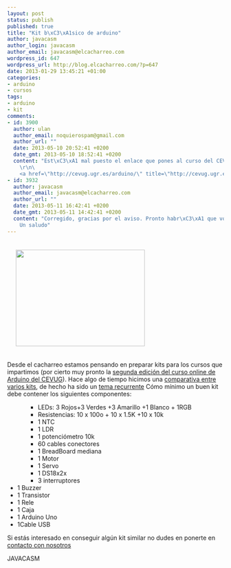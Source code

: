 ```yaml
--- 
layout: post
status: publish
published: true
title: "Kit b\xC3\xA1sico de arduino"
author: javacasm
author_login: javacasm
author_email: javacasm@elcacharreo.com
wordpress_id: 647
wordpress_url: http://blog.elcacharreo.com/?p=647
date: 2013-01-29 13:45:21 +01:00
categories: 
- arduino
- cursos
tags: 
- arduino
- kit
comments: 
- id: 3900
  author: ulan
  author_email: noquierospam@gmail.com
  author_url: ""
  date: 2013-05-10 20:52:41 +0200
  date_gmt: 2013-05-10 18:52:41 +0200
  content: "Est\xC3\xA1 mal puesto el enlace que pones al curso del CEVUG, rev\xC3\xADsalo.\r\n\
    \r\n\
    <a href=\"http://cevug.ugr.es/arduino/\" title=\"http://cevug.ugr.es/arduino/\" rel=\"nofollow\">"
- id: 3932
  author: javacasm
  author_email: javacasm@elcacharreo.com
  author_url: ""
  date: 2013-05-11 16:42:41 +0200
  date_gmt: 2013-05-11 14:42:41 +0200
  content: "Corregido, gracias por el aviso. Pronto habr\xC3\xA1 que volver a cambiarlo para la tercera edici\xC3\xB3n ;)\n\
    Un saludo"
---
```

<a href="http://blog.elcacharreo.com/wp-content/uploads/2013/01/Kit.png"><img class="size-medium wp-image-648 alignleft" style="margin: 20px;" title="Kit" src="http://blog.elcacharreo.com/wp-content/uploads/2013/01/Kit-300x224.png" alt="" width="300" height="224" /></a>

Desde el cacharreo estamos pensando en preparar kits para los cursos que impartimos (por cierto muy pronto la <a href="http://cevug.ugr.es/arduino" target="_blank">segunda edición del curso online de Arduino del CEVUG</a>). Hace algo de tiempo hicimos una <a href="http://blog.elcacharreo.com/2011/06/02/kit-de-iniciacion-de-arduino-i/">comparativa entre varios kits</a>, de hecho ha sido un <a href="http://blog.elcacharreo.com/tag/kit/">tema recurrente</a>
Cómo mínimo un buen kit debe contener los siguientes componentes:
<ul>
<ul>
<ul>
	<li>LEDs: 3 Rojos+3 Verdes +3 Amarillo +1 Blanco + 1RGB</li>
	<li>Resistencias: 10 x 100o + 10 x 1.5K +10 x 10k</li>
	<li>1 NTC</li>
	<li>1 LDR</li>
	<li>1 potenciómetro 10k</li>
	<li>60 cables conectores</li>
	<li>1 BreadBoard mediana</li>
	<li>1 Motor</li>
	<li>1 Servo</li>
	<li>1 DS18x2x</li>
	<li>3 interruptores</li>
</ul>
</ul>
	<li>1 Buzzer</li>
	<li>1 Transistor</li>
	<li>1 Rele</li>
	<li>1 Caja</li>
	<li>1 Arduino Uno</li>
	<li>1Cable USB</li>
</ul>
Si estás interesado en conseguir algún kit similar no dudes en ponerte en <a href="mailto:info@elcacharreo.com">contacto con nosotros </a>

JAVACASM
